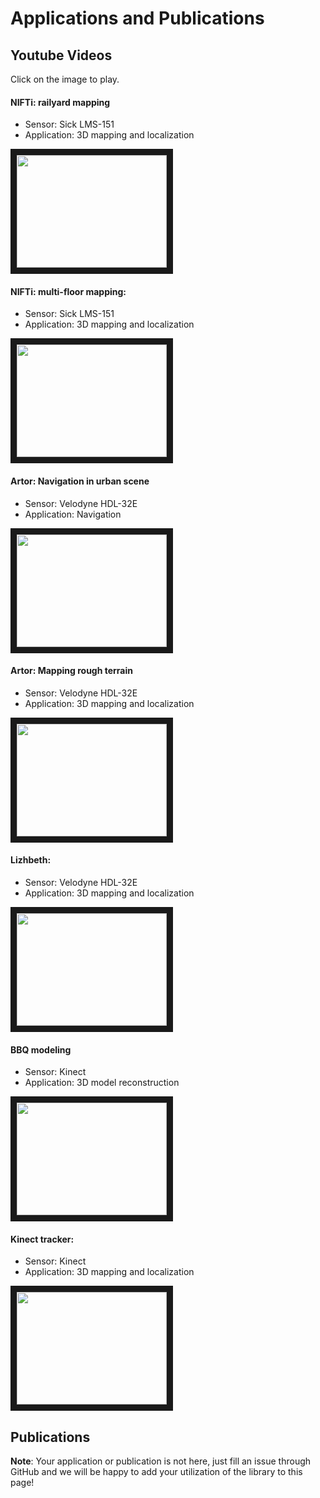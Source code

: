 
# Applications and Publications

## Youtube Videos
Click on the image to play.

#### NIFTi: railyard mapping
- Sensor: Sick LMS-151
- Application: 3D mapping and localization

<a href="https://www.youtube.com/watch?v=ygIvzWVfPYk" target="_blank">
<img src="http://img.youtube.com/vi/ygIvzWVfPYk/0.jpg" 
 width="240" height="180" border="10" />
</a>


#### NIFTi: multi-floor mapping: 
- Sensor: Sick LMS-151
- Application: 3D mapping and localization

<a href="https://www.youtube.com/watch?v=lP5Mj-TGaiw" target="_blank">
<img src="http://img.youtube.com/vi/lP5Mj-TGaiw/0.jpg" 
 width="240" height="180" border="10" />
</a>


#### Artor: Navigation in urban scene
- Sensor: Velodyne HDL-32E
- Application: Navigation

<a href="https://www.youtube.com/watch?v=UCCAUf64tD0" target="_blank">
<img src="http://img.youtube.com/vi/UCCAUf64tD0/0.jpg" 
 width="240" height="180" border="10" />
</a>



#### Artor: Mapping rough terrain
- Sensor: Velodyne HDL-32E
- Application: 3D mapping and localization

<a href="https://www.youtube.com/watch?v=M5Y99o7um88" target="_blank">
<img src="http://img.youtube.com/vi/M5Y99o7um88/0.jpg" 
 width="240" height="180" border="10" />
</a>


#### Lizhbeth: 
- Sensor: Velodyne HDL-32E
- Application: 3D mapping and localization

<a href="https://www.youtube.com/watch?v=g8l-Xq4qYeE" target="_blank">
<img src="http://img.youtube.com/vi/g8l-Xq4qYeE/0.jpg" 
 width="240" height="180" border="10" />
</a>



#### BBQ modeling
- Sensor: Kinect
- Application: 3D model reconstruction
 
<a href="https://www.youtube.com/watch?v=rIZud3F5IJw" target="_blank">
<img src="http://img.youtube.com/vi/rIZud3F5IJw/0.jpg" 
 width="240" height="180" border="10" />
</a>



#### Kinect tracker: 
- Sensor: Kinect
- Application: 3D mapping and localization

<a href="https://www.youtube.com/watch?v=McxpJGOZTPs" target="_blank">
<img src="http://img.youtube.com/vi/McxpJGOZTPs/0.jpg" 
 width="240" height="180" border="10" />
</a>



## Publications




**Note**: Your application or publication is not here, just fill an issue through GitHub and we will be happy to add your utilization of the library to this page!
